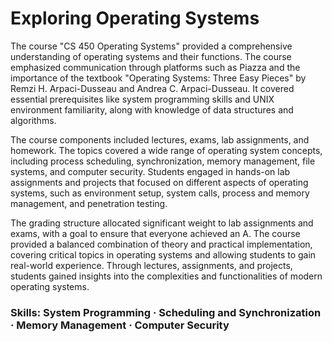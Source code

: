 # Exploring Operating Systems

The course "CS 450 Operating Systems" provided a comprehensive understanding of operating systems and their functions. The course emphasized communication through platforms such as Piazza and the importance of the textbook "Operating Systems: Three Easy Pieces" by Remzi H. Arpaci-Dusseau and Andrea C. Arpaci-Dusseau. It covered essential prerequisites like system programming skills and UNIX environment familiarity, along with knowledge of data structures and algorithms.

The course components included lectures, exams, lab assignments, and homework. The topics covered a wide range of operating system concepts, including process scheduling, synchronization, memory management, file systems, and computer security. Students engaged in hands-on lab assignments and projects that focused on different aspects of operating systems, such as environment setup, system calls, process and memory management, and penetration testing.

The grading structure allocated significant weight to lab assignments and exams, with a goal to ensure that everyone achieved an A. The course provided a balanced combination of theory and practical implementation, covering critical topics in operating systems and allowing students to gain real-world experience. Through lectures, assignments, and projects, students gained insights into the complexities and functionalities of modern operating systems.

### Skills: System Programming · Scheduling and Synchronization · Memory Management · Computer Security
